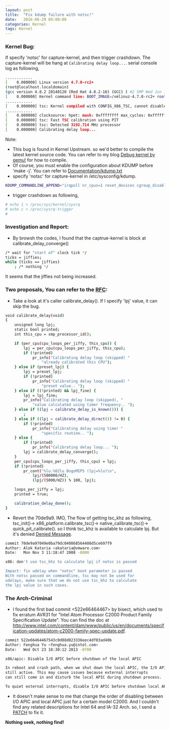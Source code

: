 ```yaml
---
layout: post
title:  "Fix kdump failure with notsc!"
date:   2016-06-29 09:00:00
categories: Kernel
tags: Kernel
---
```

### Kernel Bug:

If specify 'notsc' for capture-kernel, and then trigger crashdown. The capture-kernel will be hang at `Calibrating delay loop...`. serial console log as following,

```sh
............
[    0.000000] Linux version 4.7.0-rc2+
(root@localhost.localdomain)
(gcc version 4.8.2 20140120 (Red Hat 4.8.2-16) (GCC) ) #2 SMP Wed Jun 156
[    0.000000] Kernel command line: BOOT_IMAGE=/vmlinuz-4.7.0-rc2+ root=/dev/mapper/centos-root ro rd.lvm.lv=centos/swap vconsole.font=latarcyrheb-sun16 rd.lvm.lv=centos/root crashkernel=256M vconsole.keymap=us console=tty0 console=ttyS0,115200n8 LANG=en_US.UTF-8 irqpoll nr_cpus=1 reset_devices cgroup_disable=memory mce=off numa=off panic=10 rootflags=nofail acpi_no_memhotplug notsc
............
[    0.000000] tsc: Kernel compiled with CONFIG_X86_TSC, cannot disable TSC completely
............
[    0.000000] clocksource: hpet: mask: 0xffffffff max_cycles: 0xffffffff, max_idle_ns: 133484882848 ns
[    0.000000] tsc: Fast TSC calibration using PIT
[    0.000000] tsc: Detected 3192.714 MHz processor
[    0.000000] Calibrating delay loop...
```

Note:

- This bug is found in Kernel Upstream. so we'd better to compile the latest kernel source code. You can refer to my blog [Debug kernel by qemu!](https://pandawei.github.io/kernel/virtualization/2016/05/01/debug-kernel-by-qemu.html) for how to compile.
- Of course, you must enable the configuration about KDUMP before 'make -j<n>'. You can refer to [Documentation/kdump.txt](https://www.kernel.org/doc/Documentation/kdump/kdump.txt)
- specify 'notsc' for capture-kernel in /etc/sysconfig/kdump.

```sh
KDUMP_COMMANDLINE_APPEND="irqpoll nr_cpus=1 reset_devices cgroup_disable=memory mce=off numa=off udev.children-max=2 panic=10 rootflags=nofail"
```
- trigger crashdown as following,

```sh
# echo 1 > /proc/sys/kernel/sysrq
# echo c > /proc/sysrq-trigger
#
```

### Investigation and Report:

- By browsh the codes, I found that the captrue-kernel is block at calibrate_delay_converge()

```sh
/* wait for "start of" clock tick */
ticks = jiffies;
while (ticks == jiffies)
    ; /* nothing */
```

It seems that the jiffies not being increased.

### Two proposals, You can refer to the [RFC](https://lkml.org/lkml/2016/6/14/178):

- Take a look at it's caller calibrate_delay(). If I specify 'lpj' value, it can skip the bug.

```sh
void calibrate_delay(void)
{
	unsigned long lpj;
	static bool printed;
	int this_cpu = smp_processor_id();

	if (per_cpu(cpu_loops_per_jiffy, this_cpu)) {
		lpj = per_cpu(cpu_loops_per_jiffy, this_cpu);
		if (!printed)
			pr_info("Calibrating delay loop (skipped) "
				"already calibrated this CPU");
	} else if (preset_lpj) {
		lpj = preset_lpj;
		if (!printed)
			pr_info("Calibrating delay loop (skipped) "
				"preset value.. ");
	} else if ((!printed) && lpj_fine) {
		lpj = lpj_fine;
		pr_info("Calibrating delay loop (skipped), "
			"value calculated using timer frequency.. ");
	} else if ((lpj = calibrate_delay_is_known())) {
		;
	} else if ((lpj = calibrate_delay_direct()) != 0) {
		if (!printed)
			pr_info("Calibrating delay using timer "
				"specific routine.. ");
	} else {
		if (!printed)
			pr_info("Calibrating delay loop... ");
		lpj = calibrate_delay_converge();
	}
	per_cpu(cpu_loops_per_jiffy, this_cpu) = lpj;
	if (!printed)
		pr_cont("%lu.%02lu BogoMIPS (lpj=%lu)\n",
			lpj/(500000/HZ),
			(lpj/(5000/HZ)) % 100, lpj);

	loops_per_jiffy = lpj;
	printed = true;

	calibration_delay_done();
}
```

- Revert the 70de9a9. IMO, The flow of getting tsc_khz as following, tsc_init()-> x86_platform.calibrate_tsc()-> native_calibrate_tsc()-> quick_pit_calibrate(). so I think tsc_khz is available to calculate lpj. But it's denied [Denied Message](https://lkml.org/lkml/2016/6/24/237).

```sh
commit 70de9a97049e0ba79dc040868564408d5ce697f9
Author: Alok Kataria <akataria@vmware.com>
Date:   Mon Nov 3 11:18:47 2008 -0800

x86: don't use tsc_khz to calculate lpj if notsc is passed

Impact: fix udelay when "notsc" boot parameter is passed
With notsc passed on commandline, tsc may not be used for
udelays, make sure that we do not use tsc_khz to calculate
the lpj value in such cases.
```

### The Arch-Criminal

- I found the first bad commit <522e66464467> by bisect, which used to fix erratum AVR31 for "Intel Atom Processor C2000 Product Family Specification Update". You can find the doc at http://www.intel.com/content/dam/www/public/us/en/documents/specification-updates/atom-c2000-family-spec-update.pdf.

```sh
commit 522e66464467543c0d88d023336eec4df03ad40b
Author: Fenghua Yu <fenghua.yu@intel.com>
Date:   Wed Oct 23 18:30:12 2013 -0700

x86/apic: Disable I/O APIC before shutdown of the local APIC

In reboot and crash path, when we shut down the local APIC, the I/O APIC is
still active. This may cause issues because external interrupts
can still come in and disturb the local APIC during shutdown process.

To quiet external interrupts, disable I/O APIC before shutdown local APIC.
```

- It doesn't make sense to me that change the order of disabling between I/O APIC and local APIC just for a certain model C2000. And I couldn't find any related descriptions for Intel 64 and IA-32 Arch. so, I send a [PATCH](https://lkml.org/lkml/2016/6/29/18) to fix it.


**Nothing seek, nothing find!**
